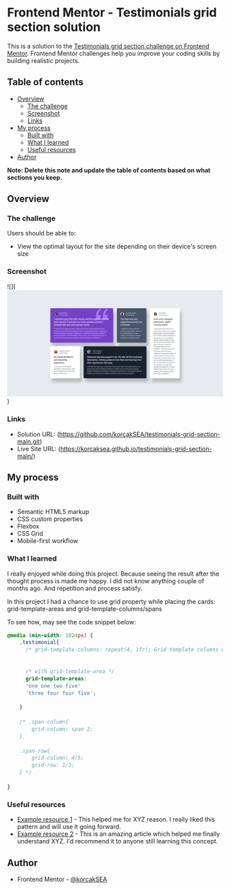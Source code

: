 # Frontend Mentor - Testimonials grid section solution

This is a solution to the [Testimonials grid section challenge on Frontend Mentor](https://www.frontendmentor.io/challenges/testimonials-grid-section-Nnw6J7Un7). Frontend Mentor challenges help you improve your coding skills by building realistic projects. 

## Table of contents

- [Overview](#overview)
  - [The challenge](#the-challenge)
  - [Screenshot](#screenshot)
  - [Links](#links)
- [My process](#my-process)
  - [Built with](#built-with)
  - [What I learned](#what-i-learned)
  - [Useful resources](#useful-resources)
- [Author](#author)

**Note: Delete this note and update the table of contents based on what sections you keep.**

## Overview

### The challenge

Users should be able to:

- View the optimal layout for the site depending on their device's screen size

### Screenshot

![](![alt text](image.png))


### Links

- Solution URL: (https://github.com/korcakSEA/testimonials-grid-section-main.git)
- Live Site URL: (https://korcaksea.github.io/testimonials-grid-section-main/)

## My process

### Built with

- Semantic HTML5 markup
- CSS custom properties
- Flexbox
- CSS Grid
- Mobile-first workflow

### What I learned

I really enjoyed while doing this project. Because seeing the result after the thought process is made me happy. 
I did not know anything couple of months ago. And repetition and process satisfy.

In this project I had a chance to use grid property while placing the cards: grid-template-areas and grid-template-columns/spans

To see how, may see the code snippet below:


```css
@media (min-width: 1024px) {
    .testimonial{
      /* grid-template-columns: repeat(4, 1fr); Grid template columns with span  */
      
      
      /* with grid-template-area */
      grid-template-areas:
      'one one two five'
      'three four four five';
     
    }

    /* .span-column{
        grid-column: span 2;
    }

    .span-row{
        grid-column: 4/5;
        grid-row: 1/3;
    } */

}
```




### Useful resources

- [Example resource 1](https://www.example.com) - This helped me for XYZ reason. I really liked this pattern and will use it going forward.
- [Example resource 2](https://www.example.com) - This is an amazing article which helped me finally understand XYZ. I'd recommend it to anyone still learning this concept.


## Author

- Frontend Mentor - [@korcakSEA](https://www.frontendmentor.io/profile/korcakSEA)


